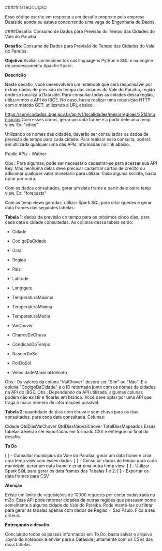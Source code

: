 #####INTRODUÇÃO

Esse código escrito em resposta a um desafio proposto pela empresa Dataside aonde eu estava concorrendo uma vaga de Engenharia de Dados.


####Desafio: Consumo de Dados para Previsão do Tempo das Cidades do Vale do Paraíba

**Desafio**: Consumo de Dados para Previsão do Tempo das Cidades do Vale do Paraíba.

**Objetivo**
Avaliar conhecimentos nas linguagens Python e SQL e na engine de processamento Apache Spark.

**Descrição**

Neste desafio, você desenvolverá um notebook que será responsável por extrair dados de previsão do tempo das cidades do Vale do Paraíba, região onde se localiza a Dataside. Para consultar todas as cidades dessa região, utilizaremos a API do IBGE. No caso, basta realizar uma requisição HTTP com o método GET, utilizando a URL abaixo:

https://servicodados.ibge.gov.br/api/v1/localidades/mesorregioes/3513/municipios
Com esses dados, gerar um data frame e a partir dele uma temp view. Ex: "cities"

Utilizando os nomes das cidades, deverão ser consultados os dados de previsão de tempo para cada cidade. Para realizar essa consulta, poderá ser utilizada qualquer uma das APIs informadas no link abaixo.

Public APIs - Wather

Obs.: Para algumas, pode ser necessário cadastrar-se para acessar sua API Key. Mas nenhuma delas deve precisar cadastrar cartão de crédito ou adicionar qualquer valor monetário para utilizar. Caso alguma solicite, basta optar por outra.

Com os dados consultados, gerar um data frame e partir dele outra temp view. Ex: "forecasts"

Com as temp views geradas, utilizar Spark SQL para criar queries e gerar data frames das seguintes tabelas:

**Tabela 1**: dados de previsão do tempo para os próximos cinco dias, para cada data e cidade consultadas. As colunas dessa tabela serão:

* Cidade

* CodigoDaCidade

* Data

* Regiao

* Pais

* Latitude

* Longigute

* TemperaturaMaxima

* TemperaturaMinima

* TemperaturaMedia

* VaiChover

* ChanceDeChuva

* CondicaoDoTempo

* NascerDoSol

* PorDoSol

* VelocidadeMaximaDoVento

Obs.: Os valores da coluna "VaiChover" deverá ser "Sim" ou "Não". E a coluna "CodigoDaCidade" é o ID retornado junto com os nomes da cidades na API do IBGE. Obs.: Dependendo da API utilizada, algumas colunas podem não existir e ficarão em branco. Você deve optar por uma API que traga o maior número de informações possível.

**Tabela 2**: quantidade de dias com chuva e sem chuva para os dias consultados, para cada data consultada. Colunas:

Cidade
QtdDiasVaiChover
QtdDiasNaoVaiChover
TotalDiasMapeados
Essas tabelas deverão ser exportadas em formado CSV e entregue no final do desafio.

**To Do**

[ ] - Consultar municípios do Vale do Paraíba, gerar um data frame e criar uma temp view com esses dados. [ ] - Consultar dados do tempo para cada município, gerar um data frame e criar uma outra temp view. [ ] - Utilizar Spark SQL para gerar os data frames das Tabelas 1 e 2. [ ] - Exportar os data frames para CSV.

**Atenção**

Existe um limite de requisições de 10000 requests por conta cadastrada na m3o.
Essa API pode retornar cidades de outras regiões que possuem nome semelhante a alguma cidade do Vale do Paraiba. Pode mantê-las ou filtrar para gerar as tabelas apenas com dados de Regiao = Sao Paulo. Fica a seu critério.

**Entregando o desafio**

Concluindo todos os passos informados em To Do, basta salvar o arquivo .ipynb do notebook e enviar para a Dataside juntamente com os CSVs das duas tabelas.





